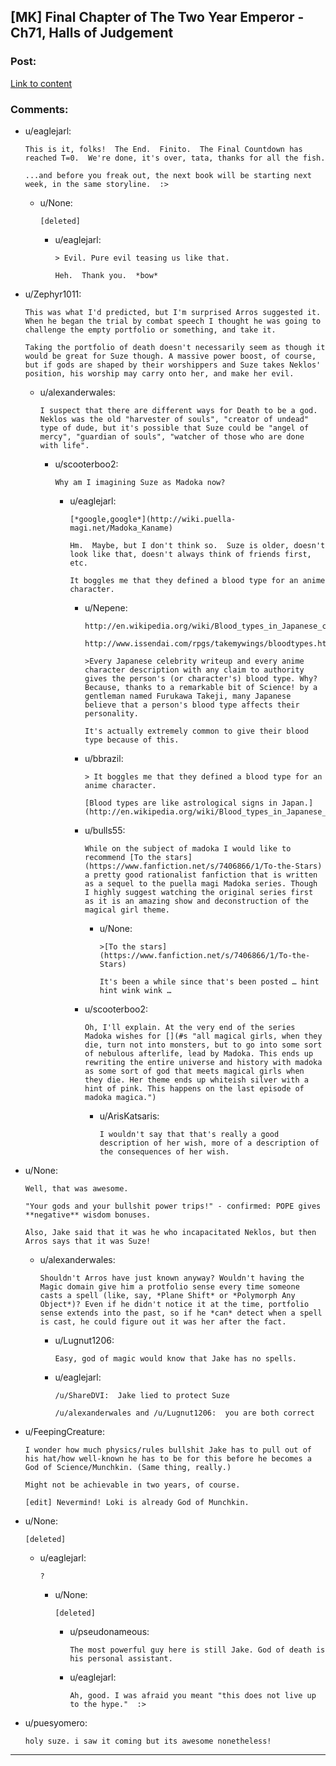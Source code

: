 ## [MK] Final Chapter of The Two Year Emperor - Ch71, Halls of Judgement

### Post:

[Link to content](https://www.fanfiction.net/s/9669819/71/The-Two-Year-Emperor)

### Comments:

- u/eaglejarl:
  ```
  This is it, folks!  The End.  Finito.  The Final Countdown has reached T=0.  We're done, it's over, tata, thanks for all the fish.

  ...and before you freak out, the next book will be starting next week, in the same storyline.  :>
  ```

  - u/None:
    ```
    [deleted]
    ```

    - u/eaglejarl:
      ```
      > Evil. Pure evil teasing us like that.

      Heh.  Thank you.  *bow*
      ```

- u/Zephyr1011:
  ```
  This was what I'd predicted, but I'm surprised Arros suggested it. When he began the trial by combat speech I thought he was going to challenge the empty portfolio or something, and take it. 

  Taking the portfolio of death doesn't necessarily seem as though it would be great for Suze though. A massive power boost, of course, but if gods are shaped by their worshippers and Suze takes Neklos' position, his worship may carry onto her, and make her evil.
  ```

  - u/alexanderwales:
    ```
    I suspect that there are different ways for Death to be a god. Neklos was the old "harvester of souls", "creator of undead" type of dude, but it's possible that Suze could be "angel of mercy", "guardian of souls", "watcher of those who are done with life".
    ```

    - u/scooterboo2:
      ```
      Why am I imagining Suze as Madoka now?
      ```

      - u/eaglejarl:
        ```
        [*google,google*](http://wiki.puella-magi.net/Madoka_Kaname)

        Hm.  Maybe, but I don't think so.  Suze is older, doesn't look like that, doesn't always think of friends first, etc.

        It boggles me that they defined a blood type for an anime character.
        ```

        - u/Nepene:
          ```
          http://en.wikipedia.org/wiki/Blood_types_in_Japanese_culture

          http://www.issendai.com/rpgs/takemywings/bloodtypes.htm

          >Every Japanese celebrity writeup and every anime character description with any claim to authority gives the person's (or character's) blood type. Why? Because, thanks to a remarkable bit of Science! by a gentleman named Furukawa Takeji, many Japanese believe that a person's blood type affects their personality.

          It's actually extremely common to give their blood type because of this.
          ```

        - u/bbrazil:
          ```
          > It boggles me that they defined a blood type for an anime character.

          [Blood types are like astrological signs in Japan.](http://en.wikipedia.org/wiki/Blood_types_in_Japanese_culture)
          ```

        - u/bulls55:
          ```
          While on the subject of madoka I would like to recommend [To the stars](https://www.fanfiction.net/s/7406866/1/To-the-Stars) a pretty good rationalist fanfiction that is written as a sequel to the puella magi Madoka series. Though I highly suggest watching the original series first as it is an amazing show and deconstruction of the magical girl theme.
          ```

          - u/None:
            ```
            >[To the stars](https://www.fanfiction.net/s/7406866/1/To-the-Stars)

            It's been a while since that's been posted … hint hint wink wink …
            ```

        - u/scooterboo2:
          ```
          Oh, I'll explain. At the very end of the series Madoka wishes for [](#s "all magical girls, when they die, turn not into monsters, but to go into some sort of nebulous afterlife, lead by Madoka. This ends up rewriting the entire universe and history with madoka as some sort of god that meets magical girls when they die. Her theme ends up whiteish silver with a hint of pink. This happens on the last episode of madoka magica.")
          ```

          - u/ArisKatsaris:
            ```
            I wouldn't say that that's really a good description of her wish, more of a description of the consequences of her wish.
            ```

- u/None:
  ```
  Well, that was awesome.

  "Your gods and your bullshit power trips!" - confirmed: POPE gives **negative** wisdom bonuses.

  Also, Jake said that it was he who incapacitated Neklos, but then Arros says that it was Suze!
  ```

  - u/alexanderwales:
    ```
    Shouldn't Arros have just known anyway? Wouldn't having the Magic domain give him a protfolio sense every time someone casts a spell (like, say, *Plane Shift* or *Polymorph Any Object*)? Even if he didn't notice it at the time, portfolio sense extends into the past, so if he *can* detect when a spell is cast, he could figure out it was her after the fact.
    ```

    - u/Lugnut1206:
      ```
      Easy, god of magic would know that Jake has no spells.
      ```

    - u/eaglejarl:
      ```
      /u/ShareDVI:  Jake lied to protect Suze

      /u/alexanderwales and /u/Lugnut1206:  you are both correct
      ```

- u/FeepingCreature:
  ```
  I wonder how much physics/rules bullshit Jake has to pull out of his hat/how well-known he has to be for this before he becomes a God of Science/Munchkin. (Same thing, really.)

  Might not be achievable in two years, of course.

  [edit] Nevermind! Loki is already God of Munchkin.
  ```

- u/None:
  ```
  [deleted]
  ```

  - u/eaglejarl:
    ```
    ?
    ```

    - u/None:
      ```
      [deleted]
      ```

      - u/pseudonameous:
        ```
        The most powerful guy here is still Jake. God of death is his personal assistant.
        ```

      - u/eaglejarl:
        ```
        Ah, good. I was afraid you meant "this does not live up to the hype."  :>
        ```

- u/puesyomero:
  ```
  holy suze. i saw it coming but its awesome nonetheless!
  ```

---

